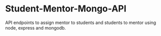 # Student-Mentor-Mongo-API

API endpoints to assign mentor to students and students to mentor using node, express and mongodb.

